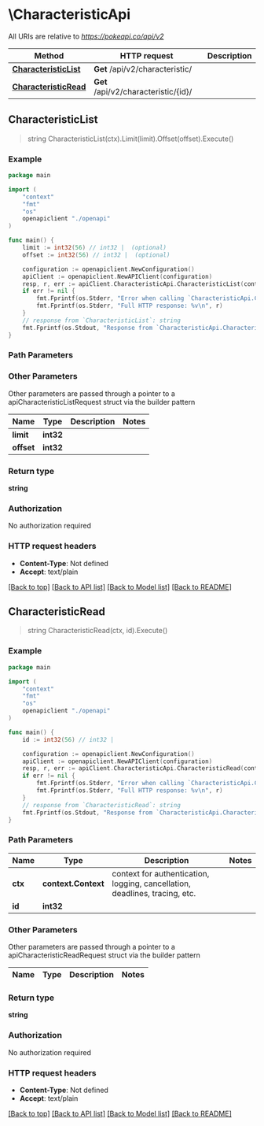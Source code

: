 # \CharacteristicApi

All URIs are relative to *https://pokeapi.co/api/v2*

Method | HTTP request | Description
------------- | ------------- | -------------
[**CharacteristicList**](CharacteristicApi.md#CharacteristicList) | **Get** /api/v2/characteristic/ | 
[**CharacteristicRead**](CharacteristicApi.md#CharacteristicRead) | **Get** /api/v2/characteristic/{id}/ | 



## CharacteristicList

> string CharacteristicList(ctx).Limit(limit).Offset(offset).Execute()



### Example

```go
package main

import (
    "context"
    "fmt"
    "os"
    openapiclient "./openapi"
)

func main() {
    limit := int32(56) // int32 |  (optional)
    offset := int32(56) // int32 |  (optional)

    configuration := openapiclient.NewConfiguration()
    apiClient := openapiclient.NewAPIClient(configuration)
    resp, r, err := apiClient.CharacteristicApi.CharacteristicList(context.Background()).Limit(limit).Offset(offset).Execute()
    if err != nil {
        fmt.Fprintf(os.Stderr, "Error when calling `CharacteristicApi.CharacteristicList``: %v\n", err)
        fmt.Fprintf(os.Stderr, "Full HTTP response: %v\n", r)
    }
    // response from `CharacteristicList`: string
    fmt.Fprintf(os.Stdout, "Response from `CharacteristicApi.CharacteristicList`: %v\n", resp)
}
```

### Path Parameters



### Other Parameters

Other parameters are passed through a pointer to a apiCharacteristicListRequest struct via the builder pattern


Name | Type | Description  | Notes
------------- | ------------- | ------------- | -------------
 **limit** | **int32** |  | 
 **offset** | **int32** |  | 

### Return type

**string**

### Authorization

No authorization required

### HTTP request headers

- **Content-Type**: Not defined
- **Accept**: text/plain

[[Back to top]](#) [[Back to API list]](../README.md#documentation-for-api-endpoints)
[[Back to Model list]](../README.md#documentation-for-models)
[[Back to README]](../README.md)


## CharacteristicRead

> string CharacteristicRead(ctx, id).Execute()



### Example

```go
package main

import (
    "context"
    "fmt"
    "os"
    openapiclient "./openapi"
)

func main() {
    id := int32(56) // int32 | 

    configuration := openapiclient.NewConfiguration()
    apiClient := openapiclient.NewAPIClient(configuration)
    resp, r, err := apiClient.CharacteristicApi.CharacteristicRead(context.Background(), id).Execute()
    if err != nil {
        fmt.Fprintf(os.Stderr, "Error when calling `CharacteristicApi.CharacteristicRead``: %v\n", err)
        fmt.Fprintf(os.Stderr, "Full HTTP response: %v\n", r)
    }
    // response from `CharacteristicRead`: string
    fmt.Fprintf(os.Stdout, "Response from `CharacteristicApi.CharacteristicRead`: %v\n", resp)
}
```

### Path Parameters


Name | Type | Description  | Notes
------------- | ------------- | ------------- | -------------
**ctx** | **context.Context** | context for authentication, logging, cancellation, deadlines, tracing, etc.
**id** | **int32** |  | 

### Other Parameters

Other parameters are passed through a pointer to a apiCharacteristicReadRequest struct via the builder pattern


Name | Type | Description  | Notes
------------- | ------------- | ------------- | -------------


### Return type

**string**

### Authorization

No authorization required

### HTTP request headers

- **Content-Type**: Not defined
- **Accept**: text/plain

[[Back to top]](#) [[Back to API list]](../README.md#documentation-for-api-endpoints)
[[Back to Model list]](../README.md#documentation-for-models)
[[Back to README]](../README.md)

